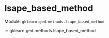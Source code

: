 # lsape_based_method

Module: `gklearn.ged.methods.lsape_based_method`

::: gklearn.ged.methods.lsape_based_method
